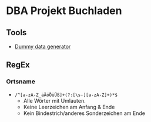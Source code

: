 # DBA Projekt Buchladen

## Tools
* [Dummy data generator](https://migano.de/testdaten.php)

## RegEx
### Ortsname
* `/^[a-zA-Z_äÄöÖüÜß]+(?:[\s-][a-zA-Z]+)*$`
  * Alle Wörter mit Umlauten.
  * Keine Leerzeichen am Anfang & Ende
  * Kein Bindestrich/anderes Sonderzeichen am Ende
